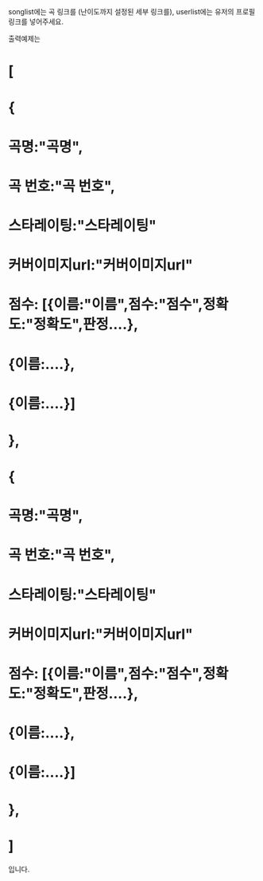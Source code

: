 songlist에는 곡 링크를 (난이도까지 설정된 세부 링크를), userlist에는 유저의 프로필 링크를 넣어주세요.

출력예제는
# [
# 	{
# 	곡명:"곡명", 
# 	곡 번호:"곡 번호",
#	스타레이팅:"스타레이팅"
#	커버이미지url:"커버이미지url"
# 	점수: [{이름:"이름",점수:"점수",정확도:"정확도",판정....},
# 		{이름:....},
# 		{이름:....}]
# 	},
#	{
# 	곡명:"곡명", 
# 	곡 번호:"곡 번호",
#	스타레이팅:"스타레이팅"
#	커버이미지url:"커버이미지url"
# 	점수: [{이름:"이름",점수:"점수",정확도:"정확도",판정....},
# 		{이름:....},
# 		{이름:....}]
# 	},
# ]
입니다.